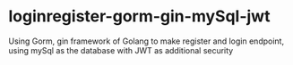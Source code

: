 # loginregister-gorm-gin-mySql-jwt
Using Gorm, gin framework of Golang to make register and login endpoint, using mySql as the database with JWT as additional security
